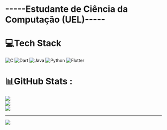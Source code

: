 
# -----Estudante de Ciência da Computação (UEL)-----

# 💻Tech Stack
![C](https://img.shields.io/badge/c-%2300599C.svg?style=flat-square&logo=c&logoColor=white) ![Dart](https://img.shields.io/badge/dart-%230175C2.svg?style=flat-square&logo=dart&logoColor=white) ![Java](https://img.shields.io/badge/java-%23ED8B00.svg?style=flat-square&logo=java&logoColor=white) ![Python](https://img.shields.io/badge/python-3670A0?style=flat-square&logo=python&logoColor=ffdd54) ![Flutter](https://img.shields.io/badge/Flutter-%2302569B.svg?style=flat-square&logo=Flutter&logoColor=white)
# 📊GitHub Stats :
![](https://github-readme-stats.vercel.app/api?username=JCsvg&theme=midnight-purple&hide_border=false&include_all_commits=false&count_private=true)<br/>
![](https://github-readme-streak-stats.herokuapp.com/?user=JCsvg&theme=midnight-purple&hide_border=false)<br/>
![](https://github-readme-stats.vercel.app/api/top-langs/?username=JCsvg&theme=midnight-purple&hide_border=false&include_all_commits=false&count_private=true&layout=compact)

---
[![](https://visitcount.itsvg.in/api?id=JCsvg&icon=3&color=6)](https://visitcount.itsvg.in)

